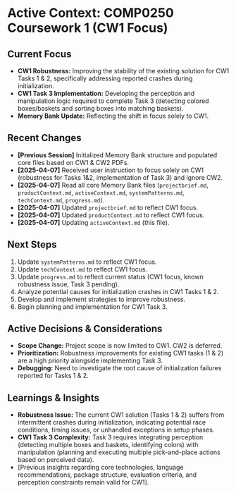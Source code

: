 # Active Context: COMP0250 Coursework 1 (CW1 Focus)

## Current Focus

*   **CW1 Robustness:** Improving the stability of the existing solution for CW1 Tasks 1 & 2, specifically addressing reported crashes during initialization.
*   **CW1 Task 3 Implementation:** Developing the perception and manipulation logic required to complete Task 3 (detecting colored boxes/baskets and sorting boxes into matching baskets).
*   **Memory Bank Update:** Reflecting the shift in focus solely to CW1.

## Recent Changes

*   **[Previous Session]** Initialized Memory Bank structure and populated core files based on CW1 & CW2 PDFs.
*   **[2025-04-07]** Received user instruction to focus solely on CW1 (robustness for Tasks 1&2, implementation of Task 3) and ignore CW2.
*   **[2025-04-07]** Read all core Memory Bank files (`projectbrief.md`, `productContext.md`, `activeContext.md`, `systemPatterns.md`, `techContext.md`, `progress.md`).
*   **[2025-04-07]** Updated `projectbrief.md` to reflect CW1 focus.
*   **[2025-04-07]** Updated `productContext.md` to reflect CW1 focus.
*   **[2025-04-07]** Updating `activeContext.md` (this file).

## Next Steps

1.  Update `systemPatterns.md` to reflect CW1 focus.
2.  Update `techContext.md` to reflect CW1 focus.
3.  Update `progress.md` to reflect current status (CW1 focus, known robustness issue, Task 3 pending).
4.  Analyze potential causes for initialization crashes in CW1 Tasks 1 & 2.
5.  Develop and implement strategies to improve robustness.
6.  Begin planning and implementation for CW1 Task 3.

## Active Decisions & Considerations

*   **Scope Change:** Project scope is now limited to CW1. CW2 is deferred.
*   **Prioritization:** Robustness improvements for existing CW1 tasks (1 & 2) are a high priority alongside implementing Task 3.
*   **Debugging:** Need to investigate the root cause of initialization failures reported for Tasks 1 & 2.

## Learnings & Insights

*   **Robustness Issue:** The current CW1 solution (Tasks 1 & 2) suffers from intermittent crashes during initialization, indicating potential race conditions, timing issues, or unhandled exceptions in setup phases.
*   **CW1 Task 3 Complexity:** Task 3 requires integrating perception (detecting multiple boxes and baskets, identifying colors) with manipulation (planning and executing multiple pick-and-place actions based on perceived data).
*   [Previous insights regarding core technologies, language recommendations, package structure, evaluation criteria, and perception constraints remain valid for CW1].
